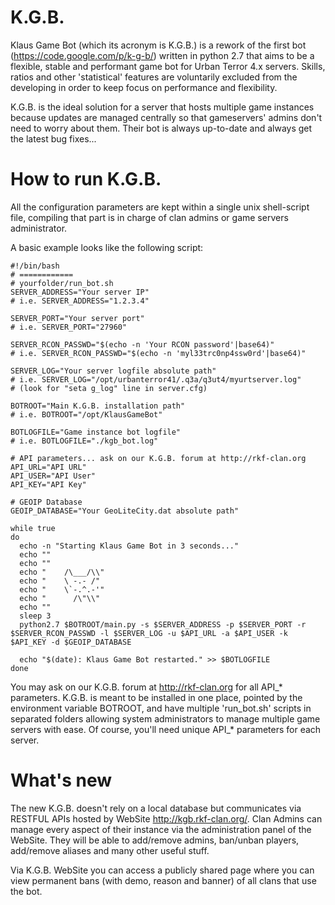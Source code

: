 K.G.B.
======

Klaus Game Bot (which its acronym is K.G.B.) is a rework of the first bot (https://code.google.com/p/k-g-b/) written in python 2.7 that aims to be a flexible, stable and performant game bot for Urban Terror 4.x servers. Skills, ratios and other 'statistical' features are voluntarily excluded from the developing in order to keep focus on performance and flexibility.

K.G.B. is the ideal solution for a server that hosts multiple game instances because updates are managed centrally so that gameservers' admins don't need to worry about them. Their bot is always up-to-date and always get the latest bug fixes...


How to run K.G.B.
====================

All the configuration parameters are kept within a single unix shell-script file, compiling that part is in charge of clan admins or game servers administrator.

A basic example looks like the following script:

    #!/bin/bash
    # ============
    # yourfolder/run_bot.sh
    SERVER_ADDRESS="Your server IP"
    # i.e. SERVER_ADDRESS="1.2.3.4"
    
    SERVER_PORT="Your server port"
    # i.e. SERVER_PORT="27960"
    
    SERVER_RCON_PASSWD="$(echo -n 'Your RCON password'|base64)"
    # i.e. SERVER_RCON_PASSWD="$(echo -n 'myl33trc0np4ssw0rd'|base64)"
   
    SERVER_LOG="Your server logfile absolute path"
    # i.e. SERVER_LOG="/opt/urbanterror41/.q3a/q3ut4/myurtserver.log"
    # (look for "seta g_log" line in server.cfg)
   
    BOTROOT="Main K.G.B. installation path"
    # i.e. BOTROOT="/opt/KlausGameBot"

    BOTLOGFILE="Game instance bot logfile"
    # i.e. BOTLOGFILE="./kgb_bot.log"

    # API parameters... ask on our K.G.B. forum at http://rkf-clan.org
    API_URL="API URL"
    API_USER="API User"
    API_KEY="API Key"

    # GEOIP Database
    GEOIP_DATABASE="Your GeoLiteCity.dat absolute path"

    while true
    do
      echo -n "Starting Klaus Game Bot in 3 seconds..."
      echo ""
      echo ""
      echo "    /\___/\\"
      echo "    \ -.- /"
      echo "    \`-.^.-'"
      echo "      /\"\\"
      echo ""
      sleep 3
      python2.7 $BOTROOT/main.py -s $SERVER_ADDRESS -p $SERVER_PORT -r $SERVER_RCON_PASSWD -l $SERVER_LOG -u $API_URL -a $API_USER -k $API_KEY -d $GEOIP_DATABASE

      echo "$(date): Klaus Game Bot restarted." >> $BOTLOGFILE
    done

You may ask on our K.G.B. forum at http://rkf-clan.org for all API_* parameters. 
K.G.B. is meant to be installed in one place, pointed by the environment variable BOTROOT, and have multiple 'run_bot.sh' scripts in separated folders allowing system administrators to manage multiple game servers with ease. Of course, you'll need unique API_* parameters for each server.


What's new
====================
The new K.G.B. doesn't rely on a local database but communicates via RESTFUL APIs hosted by WebSite http://kgb.rkf-clan.org/.
Clan Admins can manage every aspect of their instance via the administration panel of the WebSite. They will be able to add/remove admins, ban/unban players, add/remove aliases and many other useful stuff.

Via K.G.B. WebSite you can access a publicly shared page where you can view permanent bans (with demo, reason and banner) of all clans that use the bot.
